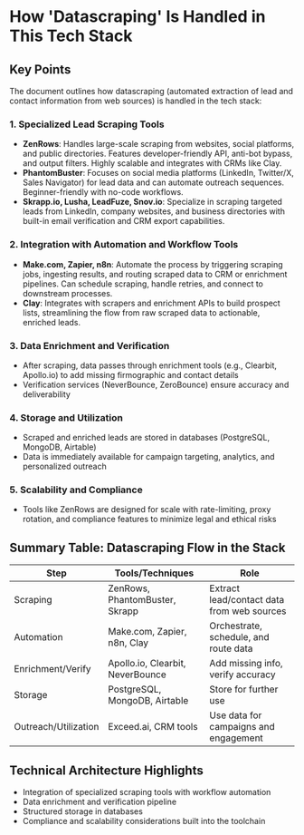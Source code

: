 # How 'Datascraping' Is Handled in This Tech Stack

## Key Points

The document outlines how datascraping (automated extraction of lead and contact information from web sources) is handled in the tech stack:

### 1. Specialized Lead Scraping Tools
- **ZenRows**: Handles large-scale scraping from websites, social platforms, and public directories. Features developer-friendly API, anti-bot bypass, and output filters. Highly scalable and integrates with CRMs like Clay.
- **PhantomBuster**: Focuses on social media platforms (LinkedIn, Twitter/X, Sales Navigator) for lead data and can automate outreach sequences. Beginner-friendly with no-code workflows.
- **Skrapp.io, Lusha, LeadFuze, Snov.io**: Specialize in scraping targeted leads from LinkedIn, company websites, and business directories with built-in email verification and CRM export capabilities.

### 2. Integration with Automation and Workflow Tools
- **Make.com, Zapier, n8n**: Automate the process by triggering scraping jobs, ingesting results, and routing scraped data to CRM or enrichment pipelines. Can schedule scraping, handle retries, and connect to downstream processes.
- **Clay**: Integrates with scrapers and enrichment APIs to build prospect lists, streamlining the flow from raw scraped data to actionable, enriched leads.

### 3. Data Enrichment and Verification
- After scraping, data passes through enrichment tools (e.g., Clearbit, Apollo.io) to add missing firmographic and contact details
- Verification services (NeverBounce, ZeroBounce) ensure accuracy and deliverability

### 4. Storage and Utilization
- Scraped and enriched leads are stored in databases (PostgreSQL, MongoDB, Airtable)
- Data is immediately available for campaign targeting, analytics, and personalized outreach

### 5. Scalability and Compliance
- Tools like ZenRows are designed for scale with rate-limiting, proxy rotation, and compliance features to minimize legal and ethical risks

## Summary Table: Datascraping Flow in the Stack
| Step | Tools/Techniques | Role |
|------|-----------------|------|
| Scraping | ZenRows, PhantomBuster, Skrapp | Extract lead/contact data from web sources |
| Automation | Make.com, Zapier, n8n, Clay | Orchestrate, schedule, and route data |
| Enrichment/Verify | Apollo.io, Clearbit, NeverBounce | Add missing info, verify accuracy |
| Storage | PostgreSQL, MongoDB, Airtable | Store for further use |
| Outreach/Utilization | Exceed.ai, CRM tools | Use data for campaigns and engagement |

## Technical Architecture Highlights
- Integration of specialized scraping tools with workflow automation
- Data enrichment and verification pipeline
- Structured storage in databases
- Compliance and scalability considerations built into the toolchain
